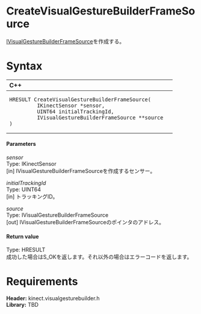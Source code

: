 CreateVisualGestureBuilderFrameSource  
=====================================  

[IVisualGestureBuilderFrameSource](../Interfaces/IVisualGestureBuilderFrameSource.md)を作成する。 <span id="syntaxSection"></span>

Syntax  
======  

<table>
<colgroup>
<col width="100%" />
</colgroup>
<thead>
<tr class="header">
<th align="left">C++</th>
</tr>
</thead>
<tbody>
<tr class="odd">
<td align="left"><pre><code>HRESULT CreateVisualGestureBuilderFrameSource(  
         IKinectSensor *sensor,  
         UINT64 initialTrackingId,  
         IVisualGestureBuilderFrameSource **source  
)</code></pre></td>
</tr>
</tbody>
</table>

<span id="ID4EL"></span>
#### Parameters  

*sensor*    
Type: IKinectSensor  
[in] IVisualGestureBuilderFrameSourceを作成するセンサー。  

*initialTrackingId*    
Type: UINT64  
[in] トラッキングID。  

*source*    
Type: IVisualGestureBuilderFrameSource  
[out] IVisualGestureBuilderFrameSourceのポインタのアドレス。  

<span id="ID4ES"></span>
#### Return value  

Type: HRESULT  
成功した場合はS\_OKを返します。それ以外の場合はエラーコードを返します。  

<span id="requirements"></span>

Requirements  
============  

**Header:** kinect.visualgesturebuilder.h  
**Library:** TBD  



<!--Please do not edit the data in the comment block below.-->
<!--
TOCTitle : CreateVisualGestureBuilderFrameSource
RLTitle : CreateVisualGestureBuilderFrameSource
KeywordK : CreateVisualGestureBuilderFrameSource
KeywordF : CreateVisualGestureBuilderFrameSource
KeywordF : Microsoft.Kinect.visualgesturebuilder.CreateVisualGestureBuilderFrameSource(IKinectSensor,UINT64,IVisualGestureBuilderFrameSource@)
KeywordA : M:Microsoft.Kinect.visualgesturebuilder.CreateVisualGestureBuilderFrameSource(IKinectSensor,UINT64,IVisualGestureBuilderFrameSource@)
AssetID : M:Microsoft.Kinect.visualgesturebuilder.CreateVisualGestureBuilderFrameSource(IKinectSensor,UINT64,IVisualGestureBuilderFrameSource@)
Locale : en-us
CommunityContent : 1
APIType : Managed
APILocation : 
APIName : Microsoft.Kinect.visualgesturebuilder.CreateVisualGestureBuilderFrameSource
TargetOS : Windows
TopicType : kbSyntax
DevLang : C++
DocSet : K4Wv2
ProjType : K4Wv2Proj
Technology : Kinect for Windows
Product : Kinect for Windows SDK v2
productversion : 20
-->
